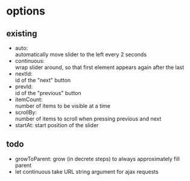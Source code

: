 options
=======

existing
--------

* auto:  
  automatically move slider to the left every 2 seconds
* continuous:  
  wrap slider around, so that first element appears again after the last
* nextId:  
  id of the "next" button 
* prevId:  
  id of the "previous" button 
* itemCount:  
  number of items to be visible at a time
* scrollBy:  
  number of items to scroll when pressing previous and next
* startAt:
  start position of the slider

todo
----
* growToParent:
  grow (in decrete steps) to always approximately fill parent
* let continuous take URL string argument for ajax requests
